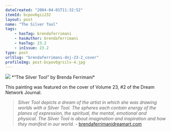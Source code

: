 ```yaml
---
dateCreated: "2004-04-01T11:32:52"
itemId: bcpov6gii232
layout: post
name: "The Silver Tool"
tags:
    - hasTag: brendaferrimani
    - hasAuthor: brendaferrimani
    - hasTag: 23.2
    - inIssue: 23.2
type: post
urlSlug: "brendaferrimani-dnj-23-2_cover"
profileImg: post-bcpov6grsilv-4.jpg
---
```


<img src="../images/post-bcpov6grsilv-4.jpg" width="auto" height="auto"/>
*“The Silver Tool” by Brenda Ferrimani*

This painting was featured on the cover of Volume 23, #2 of the Dream Network Journal.

> _Silver Tool depicts a dream of the artist in which she was drawing worlds with a Silver Tool. The spheres each contain energy of the planes of expression, the spiritual, the mental, emotional and physical. The Silver Tool is about imagination and inspiration and how they manifest in our world._ - [brendaferrimanidreamart.com](https://brendaferrimanidreamart.com/art/shop/)
